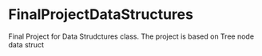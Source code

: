 # FinalProjectDataStructures
 Final Project for Data Strudctures class. The project is based on Tree node data struct 
